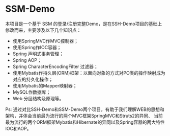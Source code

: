 # SSM-Demo

本项目是一个基于 SSM 的登录/注册完整Demo，是在SSH-Demo项目的基础上修改而来，主要涉及以下几个知识点：

 - 使用SpringMVC作MVC控制器；
 - 使用Spring作IOC容器；
 - Spring 声明式事务管理；
 - Spring AOP；
 - Spring CharacterEncodingFilter 过滤器；
 - 使用Mybatis作持久层(ORM)框架：以面向对象的方式对PO类的操作映射成为对应的持久化操作；
 - 使用Mybatis的Mapper映射器；
 - MySQL作数据库；
 - Web 分层结构及原理等。
 
 
 Ps: 通过对比SSH-Demo和SSM-Demo两个项目，有助于我们理解WEB的思想和架构，并体会当前最为流行的两个MVC框架SpringMVC和Struts2的异同、
 当前最为流行的两个ORM框架Mybatis和Hibernate的异同以及Spring容器的两大特性IOC和AOP。
